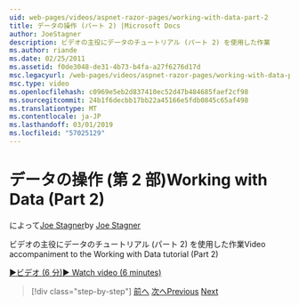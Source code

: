```yaml
---
uid: web-pages/videos/aspnet-razor-pages/working-with-data-part-2
title: データの操作 (パート 2) |Microsoft Docs
author: JoeStagner
description: ビデオの主役にデータのチュートリアル (パート 2) を使用した作業
ms.author: riande
ms.date: 02/25/2011
ms.assetid: f0de3048-de31-4b73-b4fa-a27f6276d17d
msc.legacyurl: /web-pages/videos/aspnet-razor-pages/working-with-data-part-2
msc.type: video
ms.openlocfilehash: c0969e5eb2d837410ec52d47b484685faef2cf98
ms.sourcegitcommit: 24b1f6decbb17bb22a45166e5fdb0845c65af498
ms.translationtype: MT
ms.contentlocale: ja-JP
ms.lasthandoff: 03/01/2019
ms.locfileid: "57025129"
---
```

<a name="working-with-data-part-2"></a><span data-ttu-id="d817c-103">データの操作 (第 2 部)</span><span class="sxs-lookup"><span data-stu-id="d817c-103">Working with Data (Part 2)</span></span>
====================
<span data-ttu-id="d817c-104">によって[Joe Stagner](https://github.com/JoeStagner)</span><span class="sxs-lookup"><span data-stu-id="d817c-104">by [Joe Stagner](https://github.com/JoeStagner)</span></span>

<span data-ttu-id="d817c-105">ビデオの主役にデータのチュートリアル (パート 2) を使用した作業</span><span class="sxs-lookup"><span data-stu-id="d817c-105">Video accompaniment to the Working with Data tutorial (Part 2)</span></span>

[<span data-ttu-id="d817c-106">&#9654;ビデオ (6 分)</span><span class="sxs-lookup"><span data-stu-id="d817c-106">&#9654; Watch video (6 minutes)</span></span>](https://channel9.msdn.com/Blogs/ASP-NET-Site-Videos/working-with-data-part-2)

> [!div class="step-by-step"]
> <span data-ttu-id="d817c-107">[前へ](working-with-data-part-1.md)
> [次へ](displaying-data-in-a-grid.md)</span><span class="sxs-lookup"><span data-stu-id="d817c-107">[Previous](working-with-data-part-1.md)
[Next](displaying-data-in-a-grid.md)</span></span>
